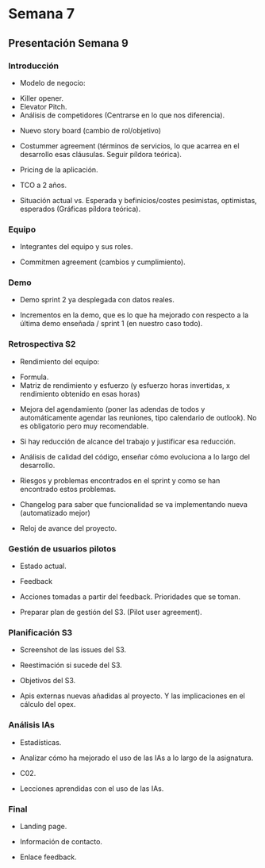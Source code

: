 # Semana 7

## Presentación Semana 9

### Introducción

- Modelo de negocio:

* Killer opener.
* Elevator Pitch.
* Análisis de competidores (Centrarse en lo que nos diferencia).

- Nuevo story board (cambio de rol/objetivo)

- Costummer agreement (términos de servicios, lo que acarrea en el desarrollo esas cláusulas. Seguir píldora teórica).

- Pricing de la aplicación.

- TCO a 2 años.

- Situación actual vs. Esperada y befinicios/costes pesimistas, optimistas, esperados (Gráficas píldora teórica).

### Equipo

- Integrantes del equipo y sus roles.

- Commitmen agreement (cambios y cumplimiento).

### Demo

- Demo sprint 2 ya desplegada con datos reales.

- Incrementos en la demo, que es lo que ha mejorado con respecto a la última demo enseñada / sprint 1 (en nuestro caso todo).

### Retrospectiva S2

- Rendimiento del equipo:

* Formula.
* Matriz de rendimiento y esfuerzo (y esfuerzo horas invertidas, x rendimiento obtenido en esas horas)

- Mejora del agendamiento (poner las adendas de todos y automáticamente agendar las reuniones, tipo calendario de outlook). No es obligatorio pero muy recomendable.

- Si hay reducción de alcance del trabajo y justificar esa reducción.

- Análisis de calidad del código, enseñar cómo evoluciona a lo largo del desarrollo.

- Riesgos y problemas encontrados en el sprint y como se han encontrado estos problemas.

- Changelog para saber que funcionalidad se va implementando nueva (automatizado mejor)

- Reloj de avance del proyecto.

### Gestión de usuarios pilotos

- Estado actual.

- Feedback

- Acciones tomadas a partir del feedback. Prioridades que se toman.

- Preparar plan de gestión del S3. (Pilot user agreement).

### Planificación S3

- Screenshot de las issues del S3.

- Reestimación si sucede del S3.

- Objetivos del S3.

- Apis externas nuevas añadidas al proyecto. Y las implicaciones en el cálculo del opex.

### Análisis IAs

- Estadísticas.

- Analizar cómo ha mejorado el uso de las IAs a lo largo de la asignatura.

- C02.

- Lecciones aprendidas con el uso de las IAs.

### Final

- Landing page.

- Información de contacto.

- Enlace feedback.
